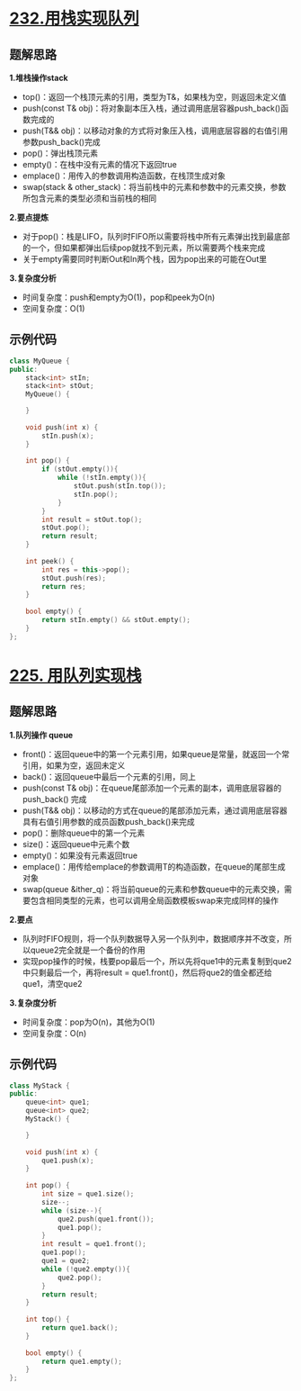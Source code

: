 # [232.用栈实现队列](https://leetcode.cn/problems/implement-queue-using-stacks/)

## 题解思路

**1.堆栈操作stack<T>**

- top()：返回一个栈顶元素的引用，类型为T&，如果栈为空，则返回未定义值
- push(const T& obj)：将对象副本压入栈，通过调用底层容器push_back()函数完成的
- push(T&& obj)：以移动对象的方式将对象压入栈，调用底层容器的右值引用参数push_back()完成
- pop()：弹出栈顶元素
- empty()：在栈中没有元素的情况下返回true
- emplace()：用传入的参数调用构造函数，在栈顶生成对象
- swap(stack<T> & other_stack)：将当前栈中的元素和参数中的元素交换，参数所包含元素的类型必须和当前栈的相同

**2.要点提炼**

- 对于pop()：栈是LIFO，队列时FIFO所以需要将栈中所有元素弹出找到最底部的一个，但如果都弹出后续pop就找不到元素，所以需要两个栈来完成
- 关于empty需要同时判断Out和In两个栈，因为pop出来的可能在Out里

**3.复杂度分析**

- 时间复杂度：push和empty为O(1)，pop和peek为O(n)
- 空间复杂度：O(1)

## 示例代码

```C++
class MyQueue {
public:
    stack<int> stIn;
    stack<int> stOut;
    MyQueue() {

    }
    
    void push(int x) {
        stIn.push(x);
    }
    
    int pop() {
        if (stOut.empty()){
            while (!stIn.empty()){
                stOut.push(stIn.top());
                stIn.pop();
            }
        }
        int result = stOut.top();
        stOut.pop();
        return result;
    }
    
    int peek() {
        int res = this->pop();
        stOut.push(res);
        return res;
    }
    
    bool empty() {
        return stIn.empty() && stOut.empty();
    }
};
```

# [225. 用队列实现栈](https://leetcode.cn/problems/implement-stack-using-queues/)

## 题解思路

**1.队列操作 queue<T>**

- front()：返回queue中的第一个元素引用，如果queue是常量，就返回一个常引用，如果为空，返回未定义
- back()：返回queue中最后一个元素的引用，同上
- push(const T& obj)：在queue尾部添加一个元素的副本，调用底层容器的push_back() 完成
- push(T&& obj)：以移动的方式在queue的尾部添加元素，通过调用底层容器具有右值引用参数的成员函数push_back()来完成
- pop()：删除queue中的第一个元素
- size()：返回queue中元素个数
- empty()：如果没有元素返回true
- emplace()：用传给emplace的参数调用T的构造函数，在queue的尾部生成对象
- swap(queue<T> &ither_q)：将当前queue的元素和参数queue中的元素交换，需要包含相同类型的元素，也可以调用全局函数模板swap来完成同样的操作

**2.要点**

- 队列时FIFO规则，将一个队列数据导入另一个队列中，数据顺序并不改变，所以queue2完全就是一个备份的作用
- 实现pop操作的时候，栈要pop最后一个，所以先将que1中的元素复制到que2中只剩最后一个，再将result = que1.front()，然后将que2的值全都还给que1，清空que2

**3.复杂度分析**

- 时间复杂度：pop为O(n)，其他为O(1)
- 空间复杂度：O(n)

## 示例代码

```C++
class MyStack {
public:
    queue<int> que1;
    queue<int> que2;
    MyStack() {

    }
    
    void push(int x) {
        que1.push(x);
    }
    
    int pop() {
        int size = que1.size();
        size--;
        while (size--){
            que2.push(que1.front());
            que1.pop();
        }
        int result = que1.front();
        que1.pop();
        que1 = que2;
        while (!que2.empty()){
            que2.pop();
        }
        return result;
    }
    
    int top() {
        return que1.back();
    }   
    
    bool empty() {
        return que1.empty();
    }
};
```

